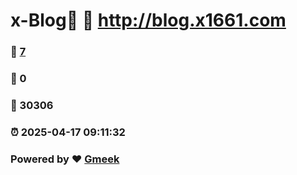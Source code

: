 # x-Blog🍃 :link: http://blog.x1661.com 
### :page_facing_up: [7](http://blog.x1661.com/tag.html) 
### :speech_balloon: 0 
### :hibiscus: 30306 
### :alarm_clock: 2025-04-17 09:11:32 
### Powered by :heart: [Gmeek](https://github.com/Meekdai/Gmeek)
